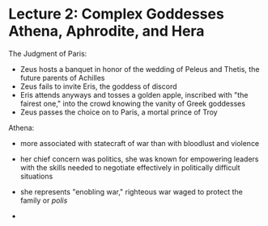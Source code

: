 # Lecture 2: Complex Goddesses Athena, Aphrodite, and Hera

The Judgment of Paris:

- Zeus hosts a banquet in honor of the wedding of Peleus and Thetis, the future parents of Achilles
- Zeus fails to invite Eris, the goddess of discord
- Eris attends anyways and tosses a golden apple, inscribed with "the fairest one," into the crowd knowing the vanity of Greek goddesses
- Zeus passes the choice on to Paris, a mortal prince of Troy

Athena:

- more associated with statecraft of war than with bloodlust and violence
- her chief concern was politics, she was known for empowering leaders with the skills needed to negotiate effectively in politically difficult situations

- she represents "enobling war," righteous war waged to protect the family or *polis*
- 